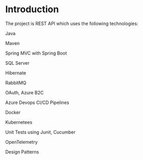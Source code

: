 # Introduction 
The project is REST API which uses the following technologies:

Java

Maven

Spring MVC with Spring Boot

SQL Server 

Hibernate

RabbitMQ

OAuth, Azure B2C

Azure Devops CI/CD Pipelines

Docker

Kubernetees

Unit Tests using Junit, Cucumber

OpenTelemetry

Design Patterns
